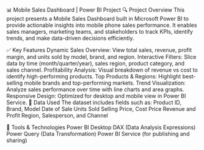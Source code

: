 📊 Mobile Sales Dashboard | Power BI Project
🔍 Project Overview
This project presents a Mobile Sales Dashboard built in Microsoft Power BI to provide actionable insights into mobile phone sales performance. It enables sales managers, marketing teams, and stakeholders to track KPIs, identify trends, and make data-driven decisions efficiently.

✅ Key Features
Dynamic Sales Overview: View total sales, revenue, profit margin, and units sold by model, brand, and region.
Interactive Filters: Slice data by time (month/quarter/year), sales region, product category, and sales channel.
Profitability Analysis: Visual breakdown of revenue vs cost to identify high-performing products.
Top Products & Regions: Highlight best-selling mobile brands and top-performing markets.
Trend Visualization: Analyze sales performance over time with line charts and area graphs.
Responsive Design: Optimized for desktop and mobile view in Power BI Service.
📁 Data Used
The dataset includes fields such as:
Product ID, Brand, Model
Date of Sale
Units Sold
Selling Price, Cost Price
Revenue and Profit
Region, Salesperson, and Channel

📌 Tools & Technologies
Power BI Desktop
DAX (Data Analysis Expressions)
Power Query (Data Transformation)
Power BI Service (for publishing and sharing)
